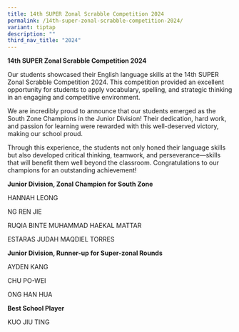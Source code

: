```yaml
---
title: 14th SUPER Zonal Scrabble Competition 2024
permalink: /14th-super-zonal-scrabble-competition-2024/
variant: tiptap
description: ""
third_nav_title: "2024"
---
```

<p><strong>14th SUPER Zonal Scrabble Competition 2024</strong>
</p>
<p></p>
<p>Our students showcased their English language skills at the 14th SUPER
Zonal Scrabble Competition 2024. This competition provided an excellent
opportunity for students to apply vocabulary, spelling, and strategic thinking
in an engaging and competitive environment.</p>
<p></p>
<p>We are incredibly proud to announce that our students emerged as the South
Zone Champions in the Junior Division! Their dedication, hard work, and
passion for learning were rewarded with this well-deserved victory, making
our school proud.</p>
<p></p>
<p>Through this experience, the students not only honed their language skills
but also developed critical thinking, teamwork, and perseverance—skills
that will benefit them well beyond the classroom. Congratulations to our
champions for an outstanding achievement!</p>
<p></p>
<p><strong>Junior Division, Zonal Champion for South Zone</strong>
</p>
<p>HANNAH LEONG</p>
<p>NG REN JIE</p>
<p>RUQIA BINTE MUHAMMAD HAEKAL MATTAR</p>
<p>ESTARAS JUDAH MAQDIEL TORRES</p>
<p></p>
<p><strong>Junior Division, Runner-up for Super-zonal Rounds</strong>
</p>
<p>AYDEN KANG</p>
<p>CHU PO-WEI</p>
<p>ONG HAN HUA</p>
<p></p>
<p><strong>Best School Player</strong>
</p>
<p>KUO JIU TING</p>